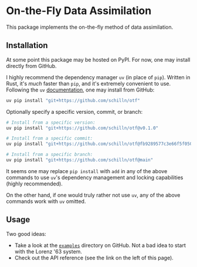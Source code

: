 # On-the-Fly Data Assimilation

This package implements the on-the-fly method of data assimilation.

## Installation

At some point this package may be hosted on PyPI.
For now, one may install directly from GitHub.

I highly recommend the dependency manager `uv` (in place of `pip`).
Written in Rust, it's *much* faster than `pip`, and it's extremely convenient to use.
Following the `uv` [documentation](https://docs.astral.sh/uv/pip/packages/#installing-a-package), one may install from GitHub:

```bash
uv pip install "git+https://github.com/schilln/otf"
```

Optionally specify a specific version, commit, or branch:

```bash
# Install from a specific version:
uv pip install "git+https://github.com/schilln/otf@v0.1.0"

# Install from a specific commit:
uv pip install "git+https://github.com/schilln/otf@fb9289577c3e66f5f0503fc1c67cddb0e7eaf9e1"

# Install from a specific branch:
uv pip install "git+https://github.com/schilln/otf@main"
```

It seems one may replace `pip install` with `add` in any of the above commands to use `uv`'s dependency management and locking capabilities (highly recommended).

On the other hand, if one would truly rather not use `uv`, any of the above commands work with `uv` omitted.

## Usage

Two good ideas:

- Take a look at the [`examples`](https://github.com/schilln/otf/tree/main/examples) directory on GitHub.
  Not a bad idea to start with the Lorenz '63 system.
- Check out the API reference (see the link on the left of this page).
